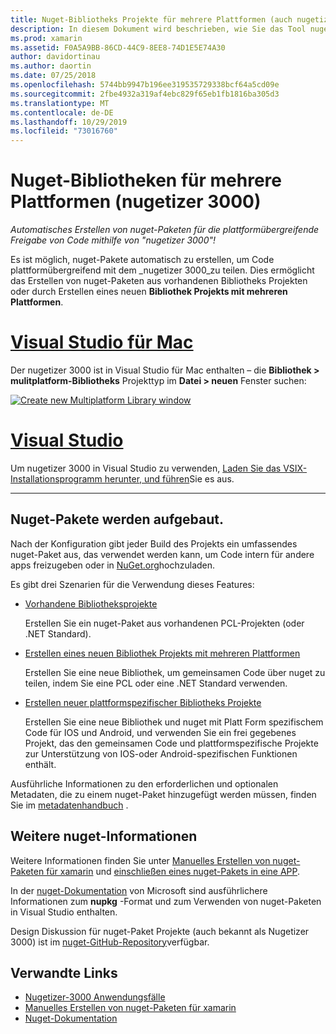 ```yaml
---
title: Nuget-Bibliotheks Projekte für mehrere Plattformen (auch nugetizer 3000)
description: In diesem Dokument wird beschrieben, wie Sie das Tool nugetizer 3000 zum automatischen Erstellen von nuget-Paketen verwenden, um Code plattformübergreifend freizugeben.
ms.prod: xamarin
ms.assetid: F0A5A9BB-86CD-44C9-8EE8-74D1E5E74A30
author: davidortinau
ms.author: daortin
ms.date: 07/25/2018
ms.openlocfilehash: 5744bb9947b196ee319535729338bcf64a5cd09e
ms.sourcegitcommit: 2fbe4932a319af4ebc829f65eb1fb1816ba305d3
ms.translationtype: MT
ms.contentlocale: de-DE
ms.lasthandoff: 10/29/2019
ms.locfileid: "73016760"
---
```

# <a name="nuget-multiplatform-library-projects-nugetizer-3000"></a>Nuget-Bibliotheken für mehrere Plattformen (nugetizer 3000)

_Automatisches Erstellen von nuget-Paketen für die plattformübergreifende Freigabe von Code mithilfe von "nugetizer 3000"!_

Es ist möglich, nuget-Pakete automatisch zu erstellen, um Code plattformübergreifend mit dem _nugetizer 3000_zu teilen. Dies ermöglicht das Erstellen von nuget-Paketen aus vorhandenen Bibliotheks Projekten oder durch Erstellen eines neuen **Bibliothek Projekts mit mehreren Plattformen**.

# <a name="visual-studio-for-mactabmacos"></a>[Visual Studio für Mac](#tab/macos)

Der nugetizer 3000 ist in Visual Studio für Mac enthalten &ndash; die **Bibliothek > mulitplatform-Bibliotheks** Projekttyp im **Datei > neuen** Fenster suchen:

[![](images/mulitplatform-library-sml.png "Create new Multiplatform Library window")](images/mulitplatform-library.png#lightbox)

# <a name="visual-studiotabwindows"></a>[Visual Studio](#tab/windows)

Um nugetizer 3000 in Visual Studio zu verwenden, [Laden Sie das VSIX-Installationsprogramm herunter, und führen](https://bit.ly/nugetizer-2017)Sie es aus.

-----

## <a name="building-nuget-packages"></a>Nuget-Pakete werden aufgebaut.

Nach der Konfiguration gibt jeder Build des Projekts ein umfassendes nuget-Paket aus, das verwendet werden kann, um Code intern für andere apps freizugeben oder in [NuGet.org](https://www.nuget.org)hochzuladen.

Es gibt drei Szenarien für die Verwendung dieses Features:

- [Vorhandene Bibliotheksprojekte](existing-library.md)

  Erstellen Sie ein nuget-Paket aus vorhandenen PCL-Projekten (oder .NET Standard).

- [Erstellen eines neuen Bibliothek Projekts mit mehreren Plattformen](single-codebase.md)

  Erstellen Sie eine neue Bibliothek, um gemeinsamen Code über nuget zu teilen, indem Sie eine PCL oder eine .NET Standard verwenden.

- [Erstellen neuer plattformspezifischer Bibliotheks Projekte](platform-specific.md)

  Erstellen Sie eine neue Bibliothek und nuget mit Platt Form spezifischem Code für IOS und Android, und verwenden Sie ein frei gegebenes Projekt, das den gemeinsamen Code und plattformspezifische Projekte zur Unterstützung von IOS-oder Android-spezifischen Funktionen enthält.

Ausführliche Informationen zu den erforderlichen und optionalen Metadaten, die zu einem nuget-Paket hinzugefügt werden müssen, finden Sie im [metadatenhandbuch](metadata.md) .

## <a name="further-nuget-information"></a>Weitere nuget-Informationen

Weitere Informationen finden Sie unter [Manuelles Erstellen von nuget-Paketen für xamarin](~/cross-platform/app-fundamentals/nuget-manual.md) und [einschließen eines nuget-Pakets in eine APP](https://docs.microsoft.com/visualstudio/mac/nuget-walkthrough).

In der [nuget-Dokumentation](https://docs.microsoft.com/nuget/) von Microsoft sind ausführlichere Informationen zum **nupkg** -Format und zum Verwenden von nuget-Paketen in Visual Studio enthalten.

Design Diskussion für nuget-Paket Projekte (auch bekannt als Nugetizer 3000) ist im [nuget-GitHub-Repository](https://github.com/NuGet/Home/wiki/NuGetizer-3000)verfügbar.

## <a name="related-links"></a>Verwandte Links

- [Nugetizer-3000 Anwendungsfälle](https://github.com/NuGet/Home/wiki/NuGetizer-Core-Scenarios)
- [Manuelles Erstellen von nuget-Paketen für xamarin](~/cross-platform/app-fundamentals/nuget-manual.md)
- [Nuget-Dokumentation](https://docs.microsoft.com/nuget/)

